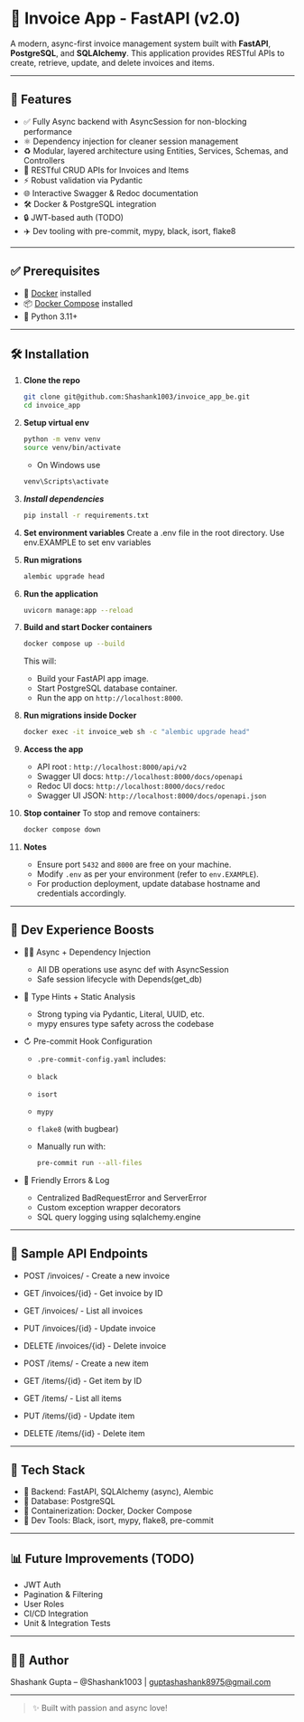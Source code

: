 # 🧾 Invoice App - FastAPI (v2.0)

A modern, async-first invoice management system built with **FastAPI**, **PostgreSQL**, and **SQLAlchemy**. This application provides RESTful APIs to create, retrieve, update, and delete invoices and items.

---

## 🚀 Features

- ✅ Fully Async backend with AsyncSession for non-blocking performance
- ⚛️ Dependency injection for cleaner session management
- ♻️ Modular, layered architecture using Entities, Services, Schemas, and Controllers
- 🔁 RESTful CRUD APIs for Invoices and Items
- ⚡ Robust validation via Pydantic
- 🌐 Interactive Swagger & Redoc documentation
- 🛠️ Docker & PostgreSQL integration
- 🔒 JWT-based auth (TODO)
- ✈️ Dev tooling with pre-commit, mypy, black, isort, flake8

---

## ✅ Prerequisites

- 🐳 [Docker](https://docs.docker.com/get-docker/) installed
- 📦 [Docker Compose](https://docs.docker.com/compose/install/) installed
- 🐍 Python 3.11+

---

## 🛠️ Installation

1.  **Clone the repo**

    ```bash
    git clone git@github.com:Shashank1003/invoice_app_be.git
    cd invoice_app
    ```

2.  **Setup virtual env**

    ```bash
    python -m venv venv
    source venv/bin/activate
    ```

    - On Windows use

    ```bash
    venv\Scripts\activate
    ```

3.  **_Install dependencies_**

    ```bash
    pip install -r requirements.txt
    ```

4.  **Set environment variables**
    Create a .env file in the root directory.
    Use env.EXAMPLE to set env variables

5.  **Run migrations**

    ```bash
    alembic upgrade head
    ```

6.  **Run the application**

    ```bash
    uvicorn manage:app --reload
    ```

7.  **Build and start Docker containers**

    ```bash
    docker compose up --build
    ```

    This will:

    - Build your FastAPI app image.
    - Start PostgreSQL database container.
    - Run the app on `http://localhost:8000`.

8.  **Run migrations inside Docker**

    ```bash
    docker exec -it invoice_web sh -c "alembic upgrade head"
    ```

9.  **Access the app**

    - API root : `http://localhost:8000/api/v2`
    - Swagger UI docs: `http://localhost:8000/docs/openapi`
    - Redoc UI docs: `http://localhost:8000/docs/redoc`
    - Swagger UI JSON: `http://localhost:8000/docs/openapi.json`

10. **Stop container**
    To stop and remove containers:

    ```bash
    docker compose down
    ```

11. **Notes**
    - Ensure port `5432` and `8000` are free on your machine.
    - Modify `.env` as per your environment (refer to `env.EXAMPLE`).
    - For production deployment, update database hostname and credentials accordingly.

---

## 📖 Dev Experience Boosts

- 👩‍💼 Async + Dependency Injection

  - All DB operations use async def with AsyncSession
  - Safe session lifecycle with Depends(get_db)

- 🔎 Type Hints + Static Analysis

  - Strong typing via Pydantic, Literal, UUID, etc.
  - mypy ensures type safety across the codebase

- ↻ Pre-commit Hook Configuration

  - `.pre-commit-config.yaml` includes:
  - `black`
  - `isort`
  - `mypy`
  - `flake8` (with bugbear)

  - Manually run with:
    ```bash
    pre-commit run --all-files
    ```

- 👋 Friendly Errors & Log

  - Centralized BadRequestError and ServerError
  - Custom exception wrapper decorators
  - SQL query logging using sqlalchemy.engine

---

## 📸 Sample API Endpoints

- POST /invoices/ - Create a new invoice

- GET /invoices/{id} - Get invoice by ID

- GET /invoices/ - List all invoices

- PUT /invoices/{id} - Update invoice

- DELETE /invoices/{id} - Delete invoice

- POST /items/ - Create a new item

- GET /items/{id} - Get item by ID

- GET /items/ - List all items

- PUT /items/{id} - Update item

- DELETE /items/{id} - Delete item

---

## 🧹 Tech Stack

- 🐍 Backend: FastAPI, SQLAlchemy (async), Alembic
- 🐃 Database: PostgreSQL
- 🚧 Containerization: Docker, Docker Compose
- 🔧 Dev Tools: Black, isort, mypy, flake8, pre-commit

---

## 📊 Future Improvements (TODO)

- JWT Auth
- Pagination & Filtering
- User Roles
- CI/CD Integration
- Unit & Integration Tests

---

## 👨‍💻 Author

Shashank Gupta – @Shashank1003 | <guptashashank8975@gmail.com>

---

> ✨ Built with passion and async love!
